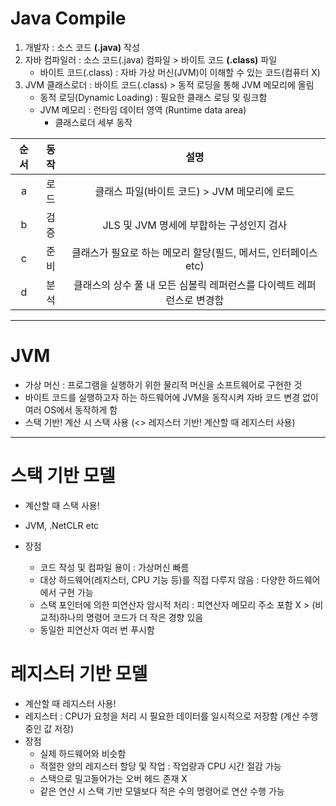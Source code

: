 # Java Compile
1. 개발자 : 소스 코드 **(.java)** 작성
2. 자바 컴파일러 : 소스 코드(.java) 컴파일 > 바이트 코드 **(.class)** 파일
   - 바이트 코드(.class) : 자바 가상 머신(JVM)이 이해할 수 있는 코드(컴퓨터 X)
3. JVM 클래스로더 : 바이트 코드(.class) > 동적 로딩을 통해 JVM 메모리에 올림
   - 동적 로딩(Dynamic Loading) : 필요한 클래스 로딩 및 링크함
   - JVM 메모리 : 런타임 데이터 영역 (Runtime data area)
     - 클래스로더 세부 동작
       
|순서|동작|설명|
|:-:|:-:|:-:|
|a|로드|클래스 파일(바이트 코드) > JVM 메모리에 로드|
|b|검증|JLS 및 JVM 명세에 부합하는 구성인지 검사|
|c|준비|클래스가 필요로 하는 메모리 할당(필드, 메서드, 인터페이스 etc)|
|d|분석|클래스의 상수 풀 내 모든 심볼릭 레퍼런스를 다이렉트 레퍼런스로 변경함|

* * *
# JVM
- 가상 머신 : 프로그램을 실행하기 위한 물리적 머신을 소프트웨어로 구현한 것
- 바이트 코드를 실행하고자 하는 하드웨어에 JVM을 동작시켜 자바 코드 변경 없이 여러 OS에서 동작하게 함
- 스택 기반! 계산 시 스택 사용 (<> 레지스터 기반! 계산할 때 레지스터 사용)
* * *
# 스택 기반 모델
- 계산할 때 스택 사용!
- JVM, .NetCLR etc

- 장점
  - 코드 작성 및 컴파일 용이 : 가상머신 빠름
  - 대상 하드웨어(레지스터, CPU 기능 등)를 직접 다루지 않음 : 다양한 하드웨어에서 구현 가능
  - 스택 포인터에 의한 피연산자 암시적 처리 : 피연산자 메모리 주소 포함 X > (비교적)하나의 명령어 코드가 더 작은 경향 있음
  - 동일한 피연산자 여러 번 푸시함

# 레지스터 기반 모델
- 계산할 때 레지스터 사용!
- 레지스터 : CPU가 요청을 처리 시 필요한 데이터를 일시적으로 저장함 (계산 수행 중인 값 저장)
- 장점
  - 실제 하드웨어와 비슷함
  - 적절한 양의 레지스터 할당 및 작업 : 작업량과 CPU 시간 절감 가능
  - 스택으로 밀고들어가는 오버 헤드 존재 X
  - 같은 연산 시 스택 기반 모델보다 적은 수의 명령어로 연산 수행 가능
